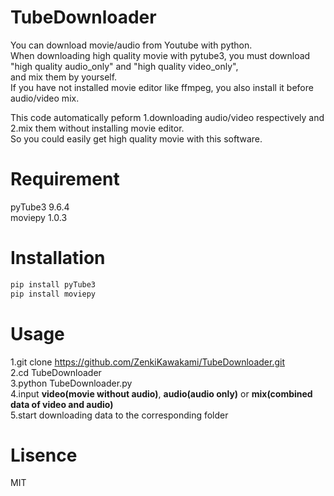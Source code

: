 # TubeDownloader
You can download movie/audio from Youtube with python.  
When downloading high quality movie with pytube3, you must download "high quality audio_only" and "high quality video_only",  
and mix them by yourself.   
If you have not installed movie editor like ffmpeg, you also install it before audio/video mix.  
  
This code automatically peform 1.downloading audio/video respectively and 2.mix them without installing movie editor.  
So you could easily get high quality movie with this software.  

# Requirement
pyTube3 9.6.4  
moviepy 1.0.3  

# Installation

```bash
pip install pyTube3
pip install moviepy
```
# Usage
1.git clone https://github.com/ZenkiKawakami/TubeDownloader.git  
2.cd TubeDownloader  
3.python TubeDownloader.py  
4.input **video(movie without audio)**, **audio(audio only)** or **mix(combined data of video and audio)**  
5.start downloading data to the corresponding folder

# Lisence
MIT
